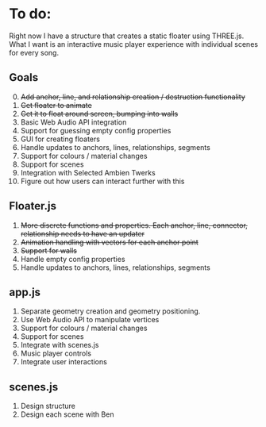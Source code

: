 # To do:

Right now I have a structure that creates a static floater using THREE.js. What I want is an interactive music player experience with individual scenes for every song.

## Goals
0. ~~Add anchor, line, and relationship creation / destruction functionality~~
1. ~~Get floater to animate~~
2. ~~Get it to float around screen, bumping into walls~~
3. Basic Web Audio API integration
4. Support for guessing empty config properties
5. GUI for creating floaters
6. Handle updates to anchors, lines, relationships, segments
7. Support for colours / material changes
8. Support for scenes
9. Integration with Selected Ambien Twerks
10. Figure out how users can interact further with this

## Floater.js
1. ~~More discrete functions and properties. Each anchor, line, connector, relationship needs to have an updater~~
2. ~~Animation handling with vectors for each anchor point~~
3. ~~Support for walls~~
4. Handle empty config properties
5. Handle updates to anchors, lines, relationships, segments

## app.js
1. Separate geometry creation and geometry positioning.
2. Use Web Audio API to manipulate vertices
3. Support for colours / material changes
4. Support for scenes
5. Integrate with scenes.js
6. Music player controls
7. Integrate user interactions

## scenes.js
1. Design structure
2. Design each scene with Ben
